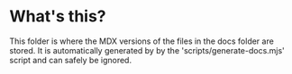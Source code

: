 
# What's this?

This folder is where the MDX versions of the files in the docs folder are stored.
It is automatically generated by by the 'scripts/generate-docs.mjs' script and can safely
be ignored.
